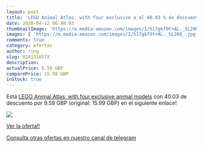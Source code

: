 ```yaml
---
layout: post
title: 'LEGO Animal Atlas: with four exclusive a al 40.03 % de descuento'
date: 2020-04-12 06:48:03
thumbnailImage: 'https://m.media-amazon.com/images/I/517gkfOt+AL._SL200_.jpg'
images: [ 'https://m.media-amazon.com/images/I/517gkfOt+AL._SL200_.jpg' ]
comments: true
category: ofertas
author: ring
slug: 024131657X
description:
actualPrice: 9.59 GBP
comparePrice: 15.99 GBP
inStock: true
---
```


Está [LEGO Animal Atlas: with four exclusive animal models](https://www.amazon.co.uk/dp/024131657X/?tag=redken01-21) con 40.03 de descuento por 9.59 GBP (original: 15.99 GBP) en el siguiente enlace!

[![](https://m.media-amazon.com/images/I/517gkfOt+AL._SL200_.jpg)](https://www.amazon.co.uk/dp/024131657X/?tag=redken01-21)

[Ver la oferta!!](https://www.amazon.co.uk/dp/024131657X/?tag=redken01-21)

[Consulta otras ofertas en nuestro canal de telegram](https://t.me/s/ofertas25)
